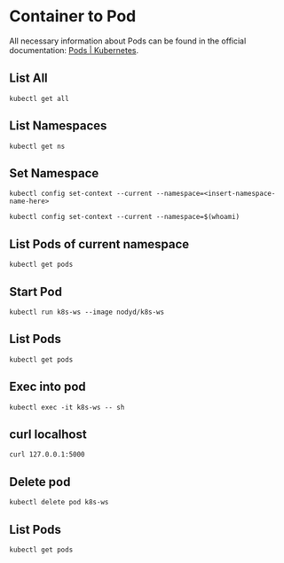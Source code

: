 # Container to Pod

All necessary information about Pods can be found in the official documentation: [Pods | Kubernetes](https://kubernetes.io/docs/concepts/workloads/pods/). 

## List All

```
kubectl get all 
```

## List Namespaces 

```
kubectl get ns
```

## Set Namespace

```
kubectl config set-context --current --namespace=<insert-namespace-name-here>
```

```
kubectl config set-context --current --namespace=$(whoami)
```

## List Pods of current namespace

```
kubectl get pods
```


## Start Pod

```
kubectl run k8s-ws --image nodyd/k8s-ws
```

## List Pods

```
kubectl get pods
```

## Exec into pod

```
kubectl exec -it k8s-ws -- sh
```

## curl localhost

```
curl 127.0.0.1:5000
```

## Delete pod

```
kubectl delete pod k8s-ws
```

## List Pods

```
kubectl get pods
```

